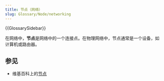 ```yaml
---
title: 节点（网络）
slug: Glossary/Node/networking
---
```


{{GlossarySidebar}}

在网络中，**节点**是网络中的一个连接点。在物理网络中，节点通常是一个设备，如计算机或路由器。

## 参见

- 维基百科上的[节点](<https://zh.wikipedia.org/wiki/节点_(电信网络)>)
